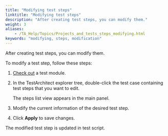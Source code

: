 ```yaml
--- 
title: "Modifying test steps"
linktitle: "Modifying test steps"
description: "After creating test steps, you can modify them."
weight: 3
aliases: 
    - /TA_Help/Topics/Projects_and_tests_steps_modifying.html
keywords: "modifying, steps, modification"
---
```


After creating test steps, you can modify them.

To modify a test step, follow these steps:

1.  [Check out](/user-guide/projects-and-project-items/project-items/revision-control/check-out) a test module.

2.  In the TestArchitect explorer tree, double-click the test case containing test steps that you want to edit.

    The steps list view appears in the main panel.

3.  Modify the current information of the desired test step.

4.  Click **Apply** to save changes.


The modified test step is updated in test script.




